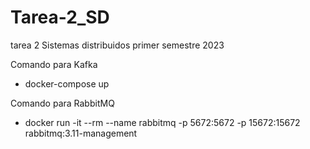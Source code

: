 # Tarea-2_SD

tarea 2 Sistemas distribuidos primer semestre 2023

Comando para Kafka
* docker-compose up


Comando para RabbitMQ
* docker run -it --rm --name rabbitmq -p 5672:5672 -p 15672:15672 rabbitmq:3.11-management

